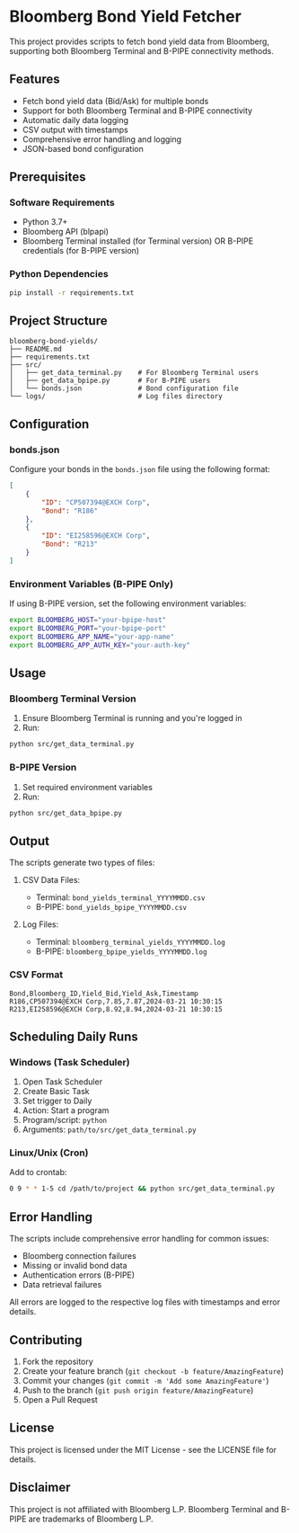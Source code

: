 # Bloomberg Bond Yield Fetcher

This project provides scripts to fetch bond yield data from Bloomberg, supporting both Bloomberg Terminal and B-PIPE connectivity methods.

## Features

- Fetch bond yield data (Bid/Ask) for multiple bonds
- Support for both Bloomberg Terminal and B-PIPE connectivity
- Automatic daily data logging
- CSV output with timestamps
- Comprehensive error handling and logging
- JSON-based bond configuration

## Prerequisites

### Software Requirements
- Python 3.7+
- Bloomberg API (blpapi)
- Bloomberg Terminal installed (for Terminal version) OR B-PIPE credentials (for B-PIPE version)

### Python Dependencies
```bash
pip install -r requirements.txt
```

## Project Structure
```
bloomberg-bond-yields/
├── README.md
├── requirements.txt
├── src/
│   ├── get_data_terminal.py    # For Bloomberg Terminal users
│   ├── get_data_bpipe.py       # For B-PIPE users
│   └── bonds.json              # Bond configuration file
└── logs/                       # Log files directory
```

## Configuration

### bonds.json
Configure your bonds in the `bonds.json` file using the following format:
```json
[
    {
        "ID": "CP507394@EXCH Corp",
        "Bond": "R186"
    },
    {
        "ID": "EI258596@EXCH Corp",
        "Bond": "R213"
    }
]
```

### Environment Variables (B-PIPE Only)
If using B-PIPE version, set the following environment variables:
```bash
export BLOOMBERG_HOST="your-bpipe-host"
export BLOOMBERG_PORT="your-bpipe-port"
export BLOOMBERG_APP_NAME="your-app-name"
export BLOOMBERG_APP_AUTH_KEY="your-auth-key"
```

## Usage

### Bloomberg Terminal Version
1. Ensure Bloomberg Terminal is running and you're logged in
2. Run:
```bash
python src/get_data_terminal.py
```

### B-PIPE Version
1. Set required environment variables
2. Run:
```bash
python src/get_data_bpipe.py
```

## Output

The scripts generate two types of files:

1. CSV Data Files:
   - Terminal: `bond_yields_terminal_YYYYMMDD.csv`
   - B-PIPE: `bond_yields_bpipe_YYYYMMDD.csv`

2. Log Files:
   - Terminal: `bloomberg_terminal_yields_YYYYMMDD.log`
   - B-PIPE: `bloomberg_bpipe_yields_YYYYMMDD.log`

### CSV Format
```csv
Bond,Bloomberg_ID,Yield_Bid,Yield_Ask,Timestamp
R186,CP507394@EXCH Corp,7.85,7.87,2024-03-21 10:30:15
R213,EI258596@EXCH Corp,8.92,8.94,2024-03-21 10:30:15
```

## Scheduling Daily Runs

### Windows (Task Scheduler)
1. Open Task Scheduler
2. Create Basic Task
3. Set trigger to Daily
4. Action: Start a program
5. Program/script: `python`
6. Arguments: `path/to/src/get_data_terminal.py`

### Linux/Unix (Cron)
Add to crontab:
```bash
0 9 * * 1-5 cd /path/to/project && python src/get_data_terminal.py
```

## Error Handling

The scripts include comprehensive error handling for common issues:
- Bloomberg connection failures
- Missing or invalid bond data
- Authentication errors (B-PIPE)
- Data retrieval failures

All errors are logged to the respective log files with timestamps and error details.

## Contributing

1. Fork the repository
2. Create your feature branch (`git checkout -b feature/AmazingFeature`)
3. Commit your changes (`git commit -m 'Add some AmazingFeature'`)
4. Push to the branch (`git push origin feature/AmazingFeature`)
5. Open a Pull Request

## License

This project is licensed under the MIT License - see the LICENSE file for details.

## Disclaimer

This project is not affiliated with Bloomberg L.P. Bloomberg Terminal and B-PIPE are trademarks of Bloomberg L.P. 